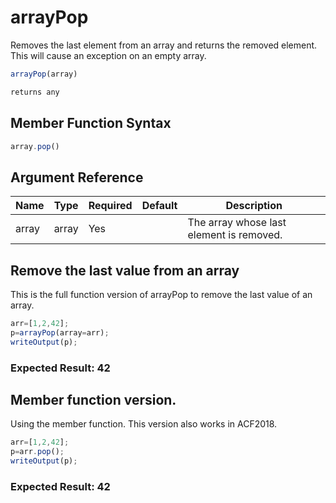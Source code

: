 # arrayPop

Removes the last element from an array and returns the removed element. This will cause an exception on an empty array.

```javascript
arrayPop(array)
```

```javascript
returns any
```

## Member Function Syntax

```javascript
array.pop()
```

## Argument Reference

| Name | Type | Required | Default | Description |
| --- | --- | --- | --- | --- |
| array | array | Yes |  | The array whose last element is removed. |

## Remove the last value from an array

This is the full function version of arrayPop to remove the last value of an array.

```javascript
arr=[1,2,42];
p=arrayPop(array=arr);
writeOutput(p);
```

### Expected Result: 42

## Member function version.

Using the member function. This version also works in ACF2018.

```javascript
arr=[1,2,42];
p=arr.pop();
writeOutput(p);
```

### Expected Result: 42
